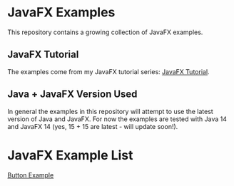 # JavaFX Examples
This repository contains a growing collection of JavaFX examples. 

## JavaFX Tutorial
The examples come from my JavaFX tutorial series: [JavaFX Tutorial](http://tutorials.jenkov.com).

## Java + JavaFX Version Used
In general the examples in this repository will attempt to use the latest version of Java and JavaFX. 
For now the examples are tested with Java 14 and JavaFX 14 (yes, 15 + 15 are latest - will update soon!).

# JavaFX Example List

[Button Example](https://github.com/jjenkov/javafx-examples/blob/main/src/main/java/com/jenkov/javafx/button/ButtonExample.java)
